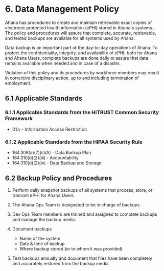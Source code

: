 # 6. Data Management Policy

Ahana has procedures to create and maintain retrievable exact copies of electronic protected health information (ePHI) stored in Ahana's systems.. The policy and procedures will assure that complete, accurate, retrievable, and tested backups are available for all systems used by Ahana.

Data backup is an important part of the day-to-day operations of Ahana. To protect the confidentiality, integrity, and availability of ePHI, both for Ahana and Ahana Users, complete backups are done daily to assure that data remains available when needed and in case of a disaster.

Violation of this policy and its procedures by workforce members may result in corrective disciplinary action, up to and including termination of employment.

## 6.1 Applicable Standards

### 6.1.1 Applicable Standards from the HITRUST Common Security Framework

- 01.v - Information Access Restriction

### 6.1.2 Applicable Standards from the HIPAA Security Rule

- 164.308(a)(7)(ii)(A) - Data Backup Plan
- 164.310(d)(2)(iii) - Accountability
- 164.310(d)(2)(iv) - Data Backup and Storage

## 6.2 Backup Policy and Procedures

1. Perform daily snapshot backups of all systems that process, store, or transmit ePHI for Ahana Users.
2. The Ahana Ops Team is designated to be in charge of backups.
3. Dev Ops Team members are trained and assigned to complete backups and manage the backup media.
4. Document backups

   - Name of the system
   - Date & time of backup
   - Where backup stored (or to whom it was provided)

5. Test backups annually and document that files have been completely and accurately restored from the backup media.

